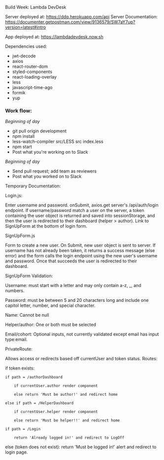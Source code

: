 Build Week: Lambda DevDesk

Server deployed at: https://ddq.herokuapp.com/api
Server Documentation: https://documenter.getpostman.com/view/9136579/SW7aY7up?version=latest#intro

App deployed at: https://lambdadevdesk.now.sh

Dependencies used:
- jwt-decode
- axios
- react-router-dom
- styled-components
- react-loading-overlay
- less
- javascript-time-ago
- formik
- yup

<!-- redux
react-redux
redux-thunk

@testing-library/react -->

### Work flow:

*Beginning of day* 
- git pull origin development
- npm install
- less-watch-compiler src/LESS src index.less
- npm start
- Post what you're working on to Slack 

*Beginning of day* 
- Send pull request; add team as reviewers
- Post what you worked on to Slack 

Temporary Documentation:

Login.js:

Enter username and password. onSubmit, axios.get server's /api/auth/login endpoint. If username/password match a user on the server, a token containing the user object is returned and saved into sessionStorage, and then the user is redirected to their dashboard (helper > author). Link to SignUpForm at the bottom of login form.

SignUpForm.js

Form to create a new user. On Submit, new user object is sent to server. If username has not already been taken, it returns a success message (else error) and the form calls the login endpoint using the new user's username and password. Once that succeeds the user is redirected to their dashboard.

SignUpForm Validation:

Username: must start with a letter and may only contain a-z, _, and numbers.

Password: must be between 5 and 20 characters long and include one capitol letter, number, and special character.

Name: Cannot be null

Helper/author: One or both must be selected

Email/cohort: Optional inputs, not currently validated except email has input type:email.


PrivateRoute:

Allows access or redirects based off currentUser and token status. Routes:

if token exists:

    if path = /authorDashboard

        if currentUser.author render component

        else return 'Must be author!' and redirect home

    else if path = /HelperDashboard

        if currentUser.helper render component

        else return 'Must be helper!!' and redirect home

    if path = /Login

        return 'Already logged in!' and redirect to LogOff


else (token does not exist): return 'Must be logged in!' alert and redirect to login page. 
